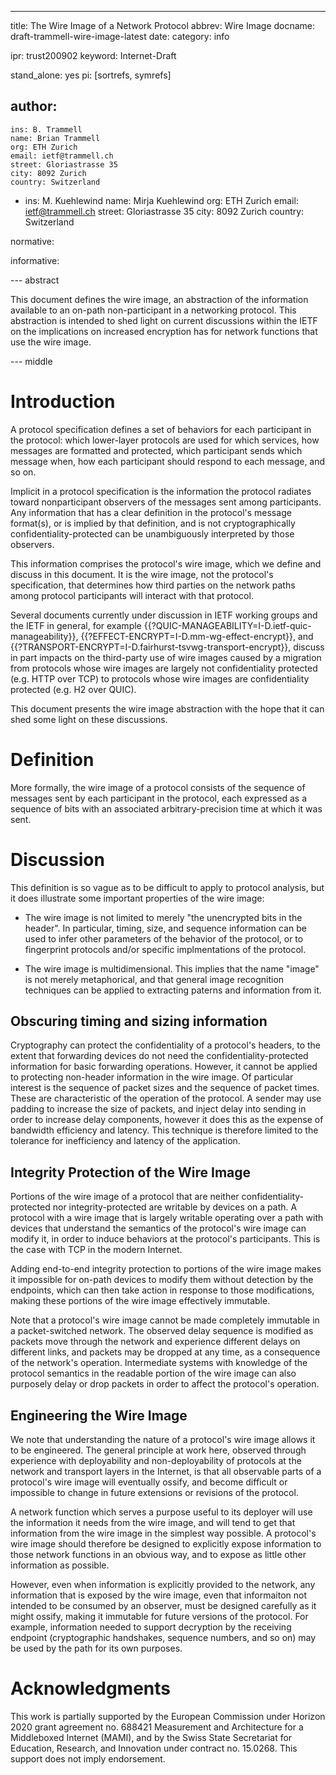---
title: The Wire Image of a Network Protocol
abbrev: Wire Image
docname: draft-trammell-wire-image-latest
date:
category: info

ipr: trust200902
keyword: Internet-Draft

stand_alone: yes
pi: [sortrefs, symrefs]

author:
  -
    ins: B. Trammell
    name: Brian Trammell
    org: ETH Zurich
    email: ietf@trammell.ch
    street: Gloriastrasse 35
    city: 8092 Zurich
    country: Switzerland
  -
    ins: M. Kuehlewind
    name: Mirja Kuehlewind
    org: ETH Zurich
    email: ietf@trammell.ch
    street: Gloriastrasse 35
    city: 8092 Zurich
    country: Switzerland

normative:

informative:

--- abstract

This document defines the wire image, an abstraction of the information
available to an on-path non-participant in a networking protocol. This
abstraction is intended to shed light on current discussions within the IETF
on the implications on increased encryption has for network functions that use
the wire image.

--- middle

# Introduction

A protocol specification defines a set of behaviors for each participant in
the protocol: which lower-layer protocols are used for which services, how
messages are formatted and protected, which participant sends which message
when, how each participant should respond to each message, and so on.

Implicit in a protocol specification is the information the protocol radiates
toward nonparticipant observers of the messages sent among participants. Any
information that has a clear definition in the protocol's message format(s),
or is implied by that definition, and is not cryptographically
confidentiality-protected can be unambiguously interpreted by those observers.

This information comprises the protocol's wire image, which we define and
discuss in this document. It is the wire image, not the protocol's
specification, that determines how third parties on the network paths among
protocol participants will interact with that protocol.

Several documents currently under discussion in IETF working groups and the
IETF in general, for example
{{?QUIC-MANAGEABILITY=I-D.ietf-quic-manageability}},
{{?EFFECT-ENCRYPT=I-D.mm-wg-effect-encrypt}}, and
{{?TRANSPORT-ENCRYPT=I-D.fairhurst-tsvwg-transport-encrypt}}, discuss in
part impacts on the third-party use of wire images caused by a migration from
protocols whose wire images are largely not confidentiality protected (e.g.
HTTP over TCP) to protocols whose wire images are confidentiality protected
(e.g. H2 over QUIC).

This document presents the wire image abstraction with the hope that it can
shed some light on these discussions.

# Definition

More formally, the wire image of a protocol consists of the sequence of
messages sent by each participant in the protocol, each expressed as a
sequence of bits with an associated arbitrary-precision time at which it was
sent.


# Discussion

This definition is so vague as to be difficult to apply to protocol analysis,
but it does illustrate some important properties of the wire image:

- The wire image is not limited to merely "the unencrypted bits in the
  header". In particular, timing, size, and sequence information can be used
  to infer other parameters of the behavior of the protocol, or to fingerprint
  protocols and/or specific implmentations of the protocol.

- The wire image is multidimensional. This implies that the name "image" is
  not merely metaphorical, and that general image recognition techniques can
  be applied to extracting paterns and information from it.

## Obscuring timing and sizing information

Cryptography can protect the confidentiality of a protocol's headers, to the
extent that forwarding devices do not need the confidentiality-protected
information for basic forwarding operations. However, it cannot be applied to
protecting non-header information in the wire image. Of particular interest is
the sequence of packet sizes and the sequence of packet times. These are
characteristic of the operation of the protocol. A sender may use padding to
increase the size of packets, and inject delay into sending in order to
increase delay components, however it does this as the expense of bandwidth
efficiency and latency. This technique is therefore limited to the tolerance
for inefficiency and latency of the application.

## Integrity Protection of the Wire Image

Portions of the wire image of a protocol that are neither
confidentiality-protected nor integrity-protected are writable by devices on a
path. A protocol with a wire image that is largely writable operating over a
path with devices that understand the semantics of the protocol's wire image
can modify it, in order to induce behaviors at the protocol's participants.
This is the case with TCP in the modern Internet.

Adding end-to-end integrity protection to portions of the wire image makes it
impossible for on-path devices to modify them without detection by the
endpoints, which can then take action in response to those modifications,
making these portions of the wire image effectively immutable.

Note that a protocol's wire image cannot be made completely immutable in a
packet-switched network. The observed delay sequence is modified as packets
move through the network and experience different delays on different links,
and packets may be dropped at any time, as a consequence of the network's
operation. Intermediate systems with knowledge of the protocol semantics in
the readable portion of the wire image can also purposely delay or drop
packets in order to affect the protocol's operation.

## Engineering the Wire Image

We note that understanding the nature of a protocol's wire image allows it to
be engineered. The general principle at work here, observed through experience
with deployability and non-deployability of protocols at the network and
transport layers in the Internet, is that all observable parts of a protocol's
wire image will eventually ossify, and become difficult or impossible to
change in future extensions or revisions of the protocol.

A network function which serves a purpose useful to its deployer will use the
information it needs from the wire image, and will tend to get that
information from the wire image in the simplest way possible. A protocol's
wire image should therefore be designed to explicitly expose information to
those network functions in an obvious way, and to expose as little other
information as possible.

However, even when information is explicitly provided to the network, any
information that is exposed by the wire image, even that informaiton not
intended to be consumed by an observer, must be designed carefully as it might
ossify, making it immutable for future versions of the protocol. For example,
information needed to support decryption by the receiving endpoint
(cryptographic handshakes, sequence numbers, and so on) may be used by the
path for its own purposes.

# Acknowledgments

This work is partially supported by the European Commission under Horizon 2020
grant agreement no. 688421 Measurement and Architecture for a Middleboxed
Internet (MAMI), and by the Swiss State Secretariat for Education, Research, and
Innovation under contract no. 15.0268. This support does not imply endorsement.
